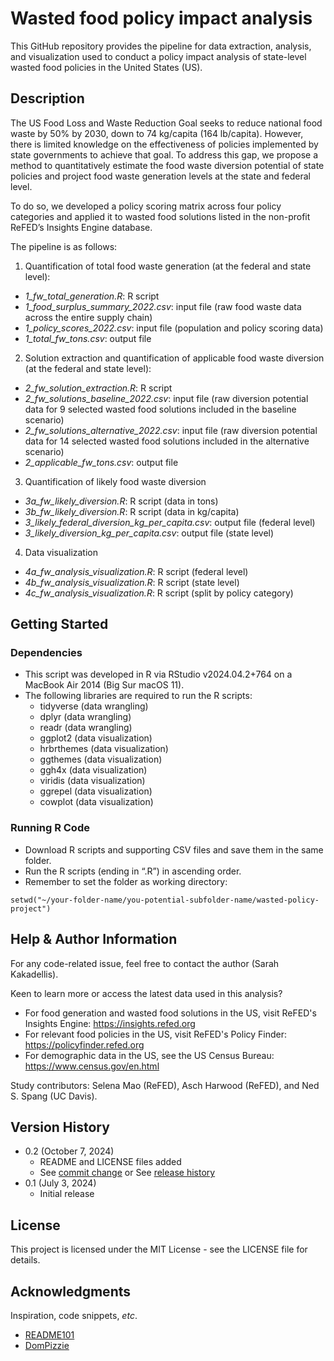 # Wasted food policy impact analysis

This GitHub repository provides the pipeline for data extraction, analysis, and visualization used to conduct a policy impact analysis of state-level wasted food policies in the United States (US).

## Description

The US Food Loss and Waste Reduction Goal seeks to reduce national food waste by 50% by 2030, down to 74 kg/capita (164 lb/capita). However, there is limited knowledge on the effectiveness of policies implemented by state governments to achieve that goal. To address this gap, we propose a method to quantitatively estimate the food waste diversion potential of state policies and project food waste generation levels at the state and federal level.

To do so, we developed a policy scoring matrix across four policy categories and applied it to wasted food solutions listed in the non-profit ReFED’s Insights Engine database.

The pipeline is as follows:
1.	Quantification of total food waste generation (at the federal and state level):
  * _1_fw_total_generation.R_: R script
  * _1_food_surplus_summary_2022.csv_: input file (raw food waste data across the entire supply chain)
  * _1_policy_scores_2022.csv_: input file (population and policy scoring data)
  * _1_total_fw_tons.csv_: output file
2.  Solution extraction and quantification of applicable food waste diversion (at the federal and state level):
  * _2_fw_solution_extraction.R_: R script
  * _2_fw_solutions_baseline_2022.csv_: input file (raw diversion potential data for 9 selected wasted food solutions included in the baseline scenario)
  * _2_fw_solutions_alternative_2022.csv_: input file (raw diversion potential data for 14 selected wasted food solutions included in the alternative scenario)
  * _2_applicable_fw_tons.csv_: output file
3. Quantification of likely food waste diversion
  * _3a_fw_likely_diversion.R_: R script (data in tons)
  * _3b_fw_likely_diversion.R_: R script (data in kg/capita)
  * _3_likely_federal_diversion_kg_per_capita.csv_: output file (federal level)
  * _3_likely_diversion_kg_per_capita.csv_: output file (state level)
4. Data visualization
  * _4a_fw_analysis_visualization.R_: R script (federal level)
  * _4b_fw_analysis_visualization.R_: R script (state level)
  * _4c_fw_analysis_visualization.R_: R script (split by policy category)

## Getting Started

### Dependencies

* This script was developed in R via RStudio v2024.04.2+764 on a MacBook Air 2014 (Big Sur macOS 11).
* The following libraries are required to run the R scripts:
	* tidyverse (data wrangling)
	* dplyr (data wrangling)
	* readr (data wrangling)
	* ggplot2 (data visualization)
	* hrbrthemes (data visualization)
	* ggthemes (data visualization)
	* ggh4x (data visualization)
	* viridis (data visualization)
	* ggrepel (data visualization)
	* cowplot (data visualization)

### Running R Code

* Download R scripts and supporting CSV files and save them in the same folder.
* Run the R scripts (ending in “.R”) in ascending order. 
* Remember to set the folder as working directory:
```
setwd("~/your-folder-name/you-potential-subfolder-name/wasted-policy-project")
```

## Help & Author Information

For any code-related issue, feel free to contact the author (Sarah Kakadellis).

Keen to learn more or access the latest data used in this analysis?

* For food generation and wasted food solutions in the US, visit ReFED's Insights Engine: https://insights.refed.org
* For relevant food policies in the US, visit ReFED's Policy Finder: https://policyfinder.refed.org
* For demographic data in the US, see the US Census Bureau: https://www.census.gov/en.html

Study contributors: Selena Mao (ReFED), Asch Harwood (ReFED), and Ned S. Spang (UC Davis).

## Version History

* 0.2 (October 7, 2024)
    * README and LICENSE files added
    * See [commit change]() or See [release history]()
* 0.1 (July 3, 2024)
    * Initial release

## License

This project is licensed under the MIT License - see the LICENSE file for details.

## Acknowledgments

Inspiration, code snippets, _etc_.
* [README101](https://www.makeareadme.com)
* [DomPizzie](https://gist.github.com/DomPizzie/7a5ff55ffa9081f2de27c315f5018afc)
